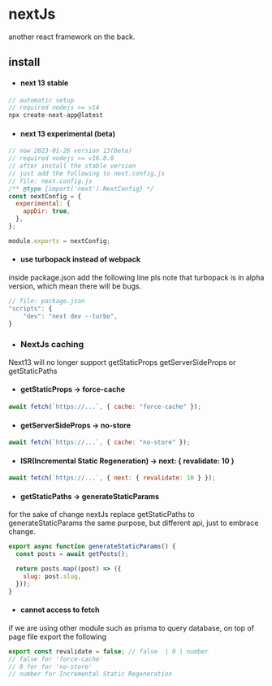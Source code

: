# nextJs

another react framework on the back.

## install

- #### next 13 stable

```js
// automatic setup
// required nodejs >= v14
npx create-next-app@latest
```

- #### next 13 experimental (beta)

```js
// now 2023-01-26 version 13(beta)
// required nodejs >= v16.8.0
// after install the stable version
// just add the following to next.config.js
// file: next.config.js
/** @type {import('next').NextConfig} */
const nextConfig = {
  experimental: {
    appDir: true,
  },
};

module.exports = nextConfig;
```

- #### use turbopack instead of webpack

inside package.json add the following line
pls note that turbopack is in alpha version, which mean there will be bugs.

```js
// file: package.json
"scripts": {
    "dev": "next dev --turbo",
}
```

- ### NextJs caching

Next13 will no longer support getStaticProps getServerSideProps or
getStaticPaths

- #### getStaticProps -> force-cache

```js
await fetch(`https://...`, { cache: "force-cache" });
```

- #### getServerSideProps -> no-store

```js
await fetch(`https://...`, { cache: "no-store" });
```

- #### ISR(Incremental Static Regeneration) -> next: { revalidate: 10 }

```js
await fetch(`https://...`, { next: { revalidate: 10 } });
```

- #### getStaticPaths -> generateStaticParams

for the sake of change nextJs replace getStaticPaths to generateStaticParams
the same purpose, but different api, just to embrace change.

```js
export async function generateStaticParams() {
  const posts = await getPosts();

  return posts.map((post) => ({
    slug: post.slug,
  }));
}
```

- #### cannot access to fetch

if we are using other module such as prisma to query database,
on top of page file export the following

```js
export const revalidate = false; // false  | 0 | number
// false for 'force-cache'
// 0 for for 'no-store'
// number for Incremental Static Regeneration
```

